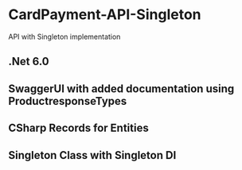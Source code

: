 # CardPayment-API-Singleton
API with Singleton implementation

## .Net 6.0
## SwaggerUI with added documentation using ProductresponseTypes
## CSharp Records for Entities
## Singleton Class with Singleton DI

